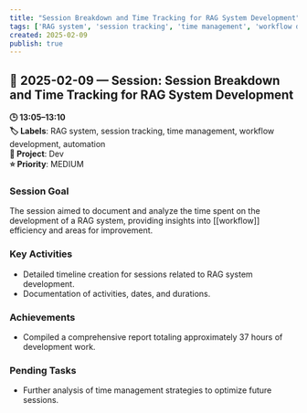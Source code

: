 ```yaml
---
title: "Session Breakdown and Time Tracking for RAG System Development"
tags: ['RAG system', 'session tracking', 'time management', 'workflow development', 'automation']
created: 2025-02-09
publish: true
---
```


## 📅 2025-02-09 — Session: Session Breakdown and Time Tracking for RAG System Development

**🕒 13:05–13:10**  
**🏷️ Labels**: RAG system, session tracking, time management, workflow development, automation  
**📂 Project**: Dev  
**⭐ Priority**: MEDIUM  


### Session Goal
The session aimed to document and analyze the time spent on the development of a RAG system, providing insights into [[workflow]] efficiency and areas for improvement.

### Key Activities
- Detailed timeline creation for sessions related to RAG system development.
- Documentation of activities, dates, and durations.

### Achievements
- Compiled a comprehensive report totaling approximately 37 hours of development work.

### Pending Tasks
- Further analysis of time management strategies to optimize future sessions.
